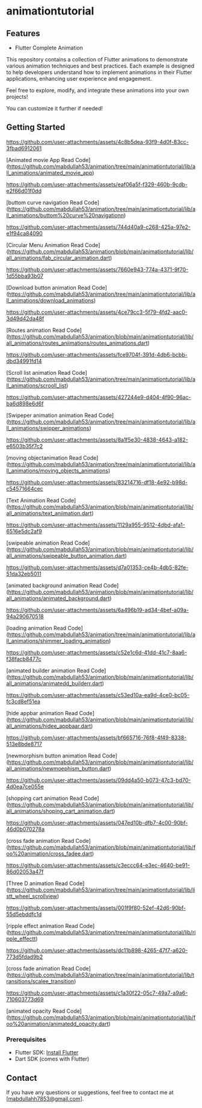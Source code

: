 
# animationtutorial

## Features

- Flutter Complete Animation


  
This repository contains a collection of Flutter animations to demonstrate various animation techniques and best practices. Each example is designed to help developers understand how to implement animations in their Flutter applications, enhancing user experience and engagement.

Feel free to explore, modify, and integrate these animations into your own projects!

You can customize it further if needed!

## Getting Started

https://github.com/user-attachments/assets/4c8b5dea-93f9-4d0f-83cc-3fbad6912061

[Animated movie App Read Code]
(https://github.com/mabdullah53/animation/tree/main/animationtutorial/lib/all_animations/animated_movie_app)


https://github.com/user-attachments/assets/eaf06a5f-f329-460b-9cdb-e2f66d01f0dd

[buttom curve navigation Read Code]
(https://github.com/mabdullah53/animation/tree/main/animationtutorial/lib/all_animations/buttom%20curve%20navigationn)


https://github.com/user-attachments/assets/744d40a9-c268-425a-97e2-e1f94ca84090

[Circular Menu Animation Read Code]
(https://github.com/mabdullah53/animation/blob/main/animationtutorial/lib/all_animations/fab_circular_animation.dart)


https://github.com/user-attachments/assets/7660e943-774a-4371-9f70-1d55bba93b07

[Download button animation Read Code]
(https://github.com/mabdullah53/animation/tree/main/animationtutorial/lib/all_animations/download_animations)


https://github.com/user-attachments/assets/4ce79cc3-5f79-4fd2-aac0-3d49d42da48f

[Routes animation Read Code]
(https://github.com/mabdullah53/animation/blob/main/animationtutorial/lib/all_animations/routes_aniimations/routes_animations.dart)


https://github.com/user-attachments/assets/fce9704f-391d-4db6-bcbb-dbd34991fd14

[Scroll list animation Read Code]
(https://github.com/mabdullah53/animation/tree/main/animationtutorial/lib/all_animations/scrooll_list)


https://github.com/user-attachments/assets/427244e9-d404-4f90-96ac-ba6d898e6d6f

[Swipeper animation animation Read Code]
(https://github.com/mabdullah53/animation/tree/main/animationtutorial/lib/all_animations/swipper_animations)


https://github.com/user-attachments/assets/8a1f5e30-4838-4643-a182-e6503b35f7c2


[moving objectanimation Read Code]
(https://github.com/mabdullah53/animation/tree/main/animationtutorial/lib/all_animations/moving_objects_animations)


https://github.com/user-attachments/assets/83214716-df18-4e92-b98d-c54571664cec

[Text Animation Read Code]
(https://github.com/mabdullah53/animation/blob/main/animationtutorial/lib/all_animations/text_aniimation.dart)


https://github.com/user-attachments/assets/1129a955-9512-4dbd-afa1-6516e5dc2af9

[swipeable animation Read Code]
(https://github.com/mabdullah53/animation/blob/main/animationtutorial/lib/all_animations/swipeable_button_animation.dart)


https://github.com/user-attachments/assets/d7a01353-ce4b-4db5-82fe-51da32eb5011

[animated background animation Read Code]
(https://github.com/mabdullah53/animation/blob/main/animationtutorial/lib/all_animations/animated_background.dart)


https://github.com/user-attachments/assets/6a496b19-ad34-4bef-a09a-94a290670518

[loading animation Read Code]
(https://github.com/mabdullah53/animation/tree/main/animationtutorial/lib/all_animations/shimmer_loading_animation)


https://github.com/user-attachments/assets/c52e1c6d-41dd-41c7-8aa6-f38facb8477c

[animated builder animation Read Code]
(https://github.com/mabdullah53/animation/blob/main/animationtutorial/lib/all_animations/animatedd_builderr.dart)


https://github.com/user-attachments/assets/c53ed10a-ea9d-4ce0-bc05-fc3cd8ef51ea

[hide appbar animation Read Code]
(https://github.com/mabdullah53/animation/blob/main/animationtutorial/lib/all_animations/hidee_appbaar.dart)


https://github.com/user-attachments/assets/bf665716-76f8-4f49-8338-513e8bde8717

[newmorphism button animation Read Code]
(https://github.com/mabdullah53/animation/blob/main/animationtutorial/lib/all_animations/newmoephism_button.dart)


https://github.com/user-attachments/assets/09dd4a50-b073-47c3-bd70-4d0ea7ce055e

[shopping cart animation Read Code]
(https://github.com/mabdullah53/animation/blob/main/animationtutorial/lib/all_animations/shoping_cart_animation.dart)


https://github.com/user-attachments/assets/047ed10b-dfb7-4c00-90bf-46d0b070278a

[cross fade animation Read Code]
(https://github.com/mabdullah53/animation/blob/main/animationtutorial/lib/foo%20animation/cross_fadee.dart)


https://github.com/user-attachments/assets/c3eccc64-e3ec-4640-be91-86d02053a47f

[Three D animation Read Code]
(https://github.com/mabdullah53/animation/tree/main/animationtutorial/lib/listt_wheel_scrollview)


https://github.com/user-attachments/assets/001f9f80-52ef-42d6-90bf-55d5ebddfc1d

[ripple effect animation Read Code]
(https://github.com/mabdullah53/animation/tree/main/animationtutorial/lib/ripple_effectt)


https://github.com/user-attachments/assets/dc11b898-4265-47f7-a620-773d5fdad9b2

[cross fade animation Read Code]
(https://github.com/mabdullah53/animation/tree/main/animationtutorial/lib/transitions/scalee_transition)


https://github.com/user-attachments/assets/c1a30f22-05c7-49a7-a9a6-710603773d69


[animated opacity Read Code]
(https://github.com/mabdullah53/animation/blob/main/animationtutorial/lib/foo%20animation/animatedd_opacity.dart)














### Prerequisites

- Flutter SDK: [Install Flutter](https://flutter.dev/docs/get-started/install)
- Dart SDK (comes with Flutter)


## Contact

If you have any questions or suggestions, feel free to contact me at [mabdullahh7853@gmail.com].
 

 

 
